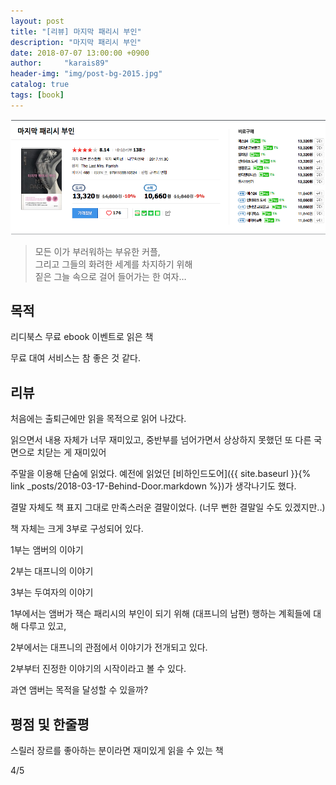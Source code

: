 ```yaml
---
layout: post
title: "[리뷰] 마지막 패리시 부인"
description: "마지막 패리시 부인"
date: 2018-07-07 13:00:00 +0900
author:     "karais89"
header-img: "img/post-bg-2015.jpg"
catalog: true
tags: [book]
---
```


![book image](/img/in-post/book/14.png)

> 모든 이가 부러워하는 부유한 커플, <br>
> 그리고 그들의 화려한 세계를 차지하기 위해 <br>
> 짙은 그늘 속으로 걸어 들어가는 한 여자… <br>

## 목적

리디북스 무료 ebook 이벤트로 읽은 책

무료 대여 서비스는 참 좋은 것 같다.

## 리뷰

처음에는 출퇴근에만 읽을 목적으로 읽어 나갔다.

읽으면서 내용 자체가 너무 재미있고, 중반부를 넘어가면서 상상하지 못했던 또 다른 국면으로 치닫는 게 재미있어

주말을 이용해 단숨에 읽었다. 예전에 읽었던 [비하인드도어]({{ site.baseurl }}{% link _posts/2018-03-17-Behind-Door.markdown %})가 생각나기도 했다.

결말 자체도 책 표지 그대로 만족스러운 결말이었다. (너무 뻔한 결말일 수도 있겠지만..)

책 자체는 크게 3부로 구성되어 있다.

1부는 앰버의 이야기

2부는 대프니의 이야기

3부는 두여자의 이야기


1부에서는 앰버가 잭슨 패리시의 부인이 되기 위해 (대프니의 남편) 행하는 계획들에 대해 다루고 있고,

2부에서는 대프니의 관점에서 이야기가 전개되고 있다.

2부부터 진정한 이야기의 시작이라고 볼 수 있다.

과연 앰버는 목적을 달성할 수 있을까?

## 평점 및 한줄평

스릴러 장르를 좋아하는 분이라면 재미있게 읽을 수 있는 책

4/5